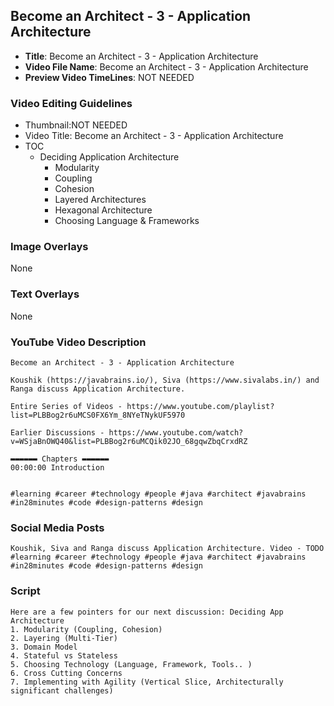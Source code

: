## Become an Architect - 3 - Application Architecture

- **Title**: Become an Architect - 3 - Application Architecture
- **Video File Name**: Become an Architect - 3 - Application Architecture
- **Preview Video TimeLines**: NOT NEEDED

### Video Editing Guidelines

- Thumbnail:NOT NEEDED
- Video Title: Become an Architect - 3 - Application Architecture
- TOC
	- Deciding Application Architecture
		- Modularity
		- Coupling
		- Cohesion
		- Layered Architectures
		- Hexagonal Architecture
		- Choosing Language & Frameworks

### Image Overlays

None

### Text Overlays

None

### YouTube Video Description

```
Become an Architect - 3 - Application Architecture

Koushik (https://javabrains.io/), Siva (https://www.sivalabs.in/) and Ranga discuss Application Architecture.

Entire Series of Videos - https://www.youtube.com/playlist?list=PLBBog2r6uMCS0FX6Ym_8NYeTNykUF5970

Earlier Discussions - https://www.youtube.com/watch?v=WSjaBnOWQ40&list=PLBBog2r6uMCQik02JO_68gqwZbqCrxdRZ

▬▬▬▬▬▬ Chapters ▬▬▬▬▬▬ 
00:00:00 Introduction


#learning #career #technology #people #java #architect #javabrains #in28minutes #code #design-patterns #design
```

### Social Media Posts

```
Koushik, Siva and Ranga discuss Application Architecture. Video - TODO
#learning #career #technology #people #java #architect #javabrains #in28minutes #code #design-patterns #design
```

### Script

```
Here are a few pointers for our next discussion: Deciding App Architecture
1. Modularity (Coupling, Cohesion)
2. Layering (Multi-Tier)
3. Domain Model
4. Stateful vs Stateless
5. Choosing Technology (Language, Framework, Tools.. )
6. Cross Cutting Concerns
7. Implementing with Agility (Vertical Slice, Architecturally significant challenges)
```